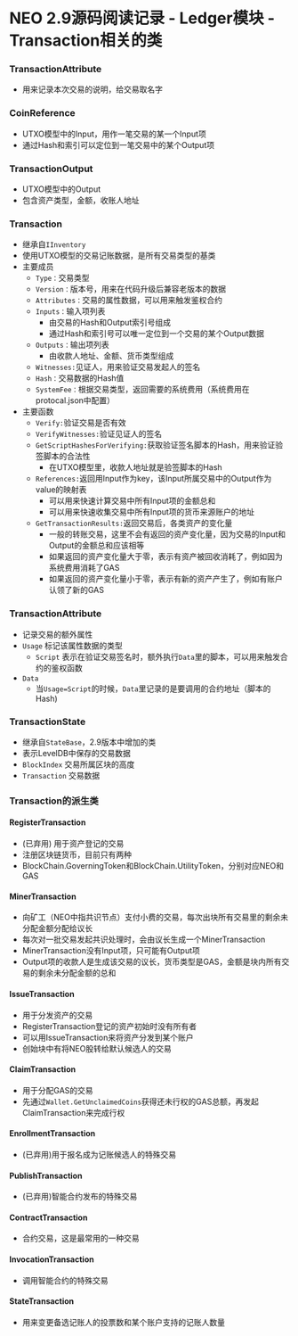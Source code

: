 # NEO 2.9源码阅读记录 - Ledger模块 - Transaction相关的类
### TransactionAttribute
* 用来记录本次交易的说明，给交易取名字

### CoinReference
* UTXO模型中的Input，用作一笔交易的某一个Input项
* 通过Hash和索引可以定位到一笔交易中的某个Output项
 
### TransactionOutput
* UTXO模型中的Output
* 包含资产类型，金额，收账人地址

### Transaction
* 继承自`IInventory`
* 使用UTXO模型的交易记账数据，是所有交易类型的基类
* 主要成员
  * `Type：`交易类型
  * `Version：`版本号，用来在代码升级后兼容老版本的数据
  * `Attributes：`交易的属性数据，可以用来触发鉴权合约
  * `Inputs：`输入项列表
    * 由交易的Hash和Output索引号组成
    * 通过Hash和索引号可以唯一定位到一个交易的某个Output数据
  * `Outputs：`输出项列表
    * 由收款人地址、金额、货币类型组成
  * `Witnesses:`见证人，用来验证交易发起人的签名
  * `Hash：`交易数据的Hash值
  * `SystemFee：`根据交易类型，返回需要的系统费用（系统费用在protocal.json中配置）
* 主要函数
  * `Verify:`验证交易是否有效
  * `VerifyWitnesses:`验证见证人的签名
  * `GetScriptHashesForVerifying:`获取验证签名脚本的Hash，用来验证验签脚本的合法性
    * 在UTXO模型里，收款人地址就是验签脚本的Hash
  * `References:`返回用Input作为key，该Input所属交易中的Output作为value的映射表
    * 可以用来快速计算交易中所有Input项的金额总和
    * 可以用来快速收集交易中所有Input项的货币来源账户的地址
  * `GetTransactionResults:`返回交易后，各类资产的变化量
    * 一般的转账交易，这里不会有返回的资产变化量，因为交易的Input和Output的金额总和应该相等
    * 如果返回的资产变化量大于零，表示有资产被回收消耗了，例如因为系统费用消耗了GAS
    * 如果返回的资产变化量小于零，表示有新的资产产生了，例如有账户认领了新的GAS

### TransactionAttribute
* 记录交易的额外属性
* `Usage` 标记该属性数据的类型
  * `Script` 表示在验证交易签名时，额外执行`Data`里的脚本，可以用来触发合约的鉴权函数
* `Data`
  * 当`Usage=Script`的时候，`Data`里记录的是要调用的合约地址（脚本的Hash)

### TransactionState
* 继承自`StateBase`，2.9版本中增加的类
* 表示LevelDB中保存的交易数据
* `BlockIndex` 交易所属区块的高度
* `Transaction` 交易数据

### Transaction的派生类
#### RegisterTransaction
* (已弃用) 用于资产登记的交易
* 注册区块链货币，目前只有两种
* BlockChain.GoverningToken和BlockChain.UtilityToken，分别对应NEO和GAS
 
#### MinerTransaction
* 向矿工（NEO中指共识节点）支付小费的交易，每次出块所有交易里的剩余未分配金额分配给议长
* 每次对一批交易发起共识处理时，会由议长生成一个MinerTransaction
* MinerTransaction没有Input项，只可能有Output项
* Output项的收款人是生成该交易的议长，货币类型是GAS，金额是块内所有交易的剩余未分配金额的总和

#### IssueTransaction
* 用于分发资产的交易
* RegisterTransaction登记的资产初始时没有所有者
* 可以用IssueTransaction来将资产分发到某个账户
* 创始块中有将NEO股转给默认候选人的交易

#### ClaimTransaction
* 用于分配GAS的交易
* 先通过`Wallet.GetUnclaimedCoins`获得还未行权的GAS总额，再发起ClaimTransaction来完成行权

#### EnrollmentTransaction
* (已弃用)用于报名成为记账候选人的特殊交易

#### PublishTransaction
* (已弃用)智能合约发布的特殊交易

#### ContractTransaction
* 合约交易，这是最常用的一种交易

#### InvocationTransaction
* 调用智能合约的特殊交易

#### StateTransaction
* 用来变更备选记账人的投票数和某个账户支持的记账人数量